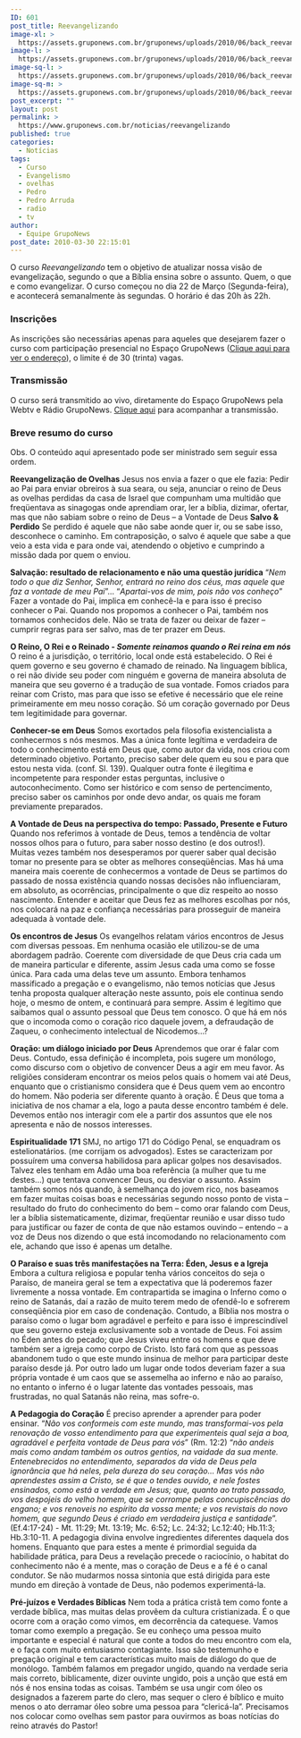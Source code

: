 ```yaml
---
ID: 601
post_title: Reevangelizando
image-xl: >
  https://assets.gruponews.com.br/gruponews/uploads/2010/06/back_reevangelizacao.jpg
image-l: >
  https://assets.gruponews.com.br/gruponews/uploads/2010/06/back_reevangelizacao.jpg
image-sq-l: >
  https://assets.gruponews.com.br/gruponews/uploads/2010/06/back_reevangelizacao.jpg
image-sq-m: >
  https://assets.gruponews.com.br/gruponews/uploads/2010/06/back_reevangelizacao-720x300.jpg
post_excerpt: ""
layout: post
permalink: >
  https://www.gruponews.com.br/noticias/reevangelizando
published: true
categories:
  - Notícias
tags:
  - Curso
  - Evangelismo
  - ovelhas
  - Pedro
  - Pedro Arruda
  - radio
  - tv
author:
  - Equipe GrupoNews
post_date: 2010-03-30 22:15:01
---
```

O curso <em>Reevangelizando</em> tem o objetivo de atualizar nossa visão de evangelização, segundo o que a Bíblia ensina sobre o assunto. Quem, o que e como evangelizar. O curso começou no dia 22 de Março (Segunda-feira),  e acontecerá semanalmente às segundas. O horário é das 20h às 22h.
<h3>Inscrições</h3>
As inscrições são necessárias apenas para aqueles que desejarem fazer o curso com participação presencial no Espaço GrupoNews (<a href="http://www.gruponews.com.br/fale-conosco">Clique aqui para ver o endereço</a>), o limite é de 30 (trinta) vagas.
<h3>Transmissão</h3>
O curso será transmitido ao vivo, diretamente do Espaço GrupoNews pela Webtv e Rádio GrupoNews. <a href="http://www.gruponews.com.br/webtv/ao-vivo">Clique aqui</a> para acompanhar a transmissão.
<h3>Breve resumo do curso</h3>
Obs. O conteúdo aqui apresentado pode ser ministrado sem seguir essa ordem.

<strong>Reevangelização de Ovelhas</strong> Jesus nos envia a fazer o que ele fazia: Pedir ao Pai para enviar obreiros à sua seara, ou seja, anunciar o reino de Deus as ovelhas perdidas da casa de Israel que compunham uma multidão que freqüentava as sinagogas onde aprendiam orar, ler a bíblia, dizimar, ofertar, mas que não sabiam sobre o reino de Deus – a Vontade de Deus <strong>Salvo &amp; Perdido</strong> Se perdido é aquele que não sabe aonde quer ir, ou se sabe isso, desconhece o caminho. Em contraposição, o salvo é aquele que sabe a que veio a esta vida e para onde vai, atendendo o objetivo e cumprindo a missão dada por quem o enviou.

<strong>Salvação: resultado de relacionamento e não uma questão jurídica</strong> “<em>Nem todo o que diz Senhor, Senhor, entrará no reino dos céus, mas aquele que faz a vontade de meu Pai</em>”... “<em>Apartai-vos de mim, pois não vos conheço</em>” Fazer a vontade do Pai, implica em conhecê-la e para isso é preciso conhecer o Pai. Quando nos propomos a conhecer o Pai, também nos tornamos conhecidos dele. Não se trata de fazer ou deixar de fazer – cumprir regras para ser salvo, mas de ter prazer em Deus.

<strong>O Reino, O Rei e o Reinado - <em>Somente reinamos quando o Rei reina em nós</em></strong> O reino é a jurisdição, o território, local onde está estabelecido. O Rei é quem governo e seu governo é chamado de reinado. Na linguagem bíblica, o rei não divide seu poder com ninguém e governa de maneira absoluta de maneira que seu governo é a tradução de sua vontade. Fomos criados para reinar com Cristo, mas para que isso se efetive é necessário que ele reine primeiramente em meu nosso coração. Só um coração governado por Deus tem legitimidade para governar.<strong> </strong>

<strong>Conhecer-se em Deus</strong> Somos exortados pela filosofia existencialista a conhecermos s nós mesmos. Mas a única fonte legítima e verdadeira de todo o conhecimento está em Deus que, como autor da vida, nos criou com determinado objetivo. Portanto, preciso saber dele quem eu sou e para que estou nesta vida. (conf. Sl. 139). Qualquer outra fonte é ilegítima e incompetente para responder estas perguntas, inclusive o autoconhecimento. Como ser histórico e com senso de pertencimento, preciso saber os caminhos por onde devo andar, os quais me foram previamente preparados.<strong></strong>

<strong>A Vontade de Deus na perspectiva do tempo: Passado, Presente e Futuro</strong> Quando nos referimos à vontade de Deus, temos a tendência de voltar nossos olhos para o futuro, para saber nosso destino (e dos outros!). Muitas vezes também nos desesperamos por querer saber qual decisão tomar no presente para se obter as melhores conseqüências. Mas há uma maneira mais coerente de conhecermos a vontade de Deus se partimos do passado de nossa existência quando nossas decisões não influenciaram, em absoluto, as ocorrências, principalmente o que diz respeito ao nosso nascimento. Entender e aceitar que Deus fez as melhores escolhas por nós, nos colocará na paz e confiança necessárias para prosseguir de maneira adequada à vontade dele.<strong></strong>

<strong>Os encontros de Jesus</strong> Os evangelhos relatam vários encontros de Jesus com diversas pessoas. Em nenhuma ocasião ele utilizou-se de uma abordagem padrão. Coerente com diversidade de que Deus cria cada um de maneira particular e diferente, assim Jesus cada uma como se fosse única. Para cada uma delas teve um assunto. Embora tenhamos massificado a pregação e o evangelismo, não temos notícias que Jesus tenha proposta qualquer alteração neste assunto, pois ele continua sendo hoje, o mesmo de ontem, e continuará para sempre. Assim é legítimo que saibamos qual o assunto pessoal que Deus tem conosco. O que há em nós que o incomoda como o coração rico daquele jovem, a defraudação de Zaqueu, o conhecimento intelectual de Nicodemos...?<strong></strong>

<strong>Oração: um diálogo iniciado por Deus</strong> Aprendemos que orar é falar com Deus. Contudo, essa definição é incompleta, pois sugere um monólogo, como discurso com o objetivo de convencer Deus a agir em meu favor. As religiões consideram encontrar os meios pelos quais o homem vai até Deus, enquanto que o cristianismo considera que é Deus quem vem ao encontro do homem. Não poderia ser diferente quanto à oração. É Deus que toma a iniciativa de nos chamar a ela, logo a pauta desse encontro também é dele. Devemos então nos interagir com ele a partir dos assuntos que ele nos apresenta e não de nossos interesses.<strong></strong>

<strong>Espiritualidade 171</strong> SMJ, no artigo 171 do Código Penal, se enquadram os estelionatários. (me corrijam os advogados). Estes se caracterizam por possuírem uma conversa habilidosa para aplicar golpes nos desavisados. Talvez eles tenham em Adão uma boa referência (a mulher que tu me destes...) que tentava convencer Deus, ou desviar o assunto. Assim também somos nós quando, à semelhança do jovem rico, nos baseamos em fazer muitas coisas boas e necessárias segundo nosso ponto de vista – resultado do fruto do conhecimento do bem – como orar falando com Deus, ler a bíblia sistematicamente, dizimar, freqüentar reunião e usar disso tudo para justificar ou fazer de conta de que não estamos ouvindo – entendo – a voz de Deus nos dizendo o que está incomodando no relacionamento com ele, achando que isso é apenas um detalhe.

<strong>O Paraíso e suas três manifestações na Terra: Éden, Jesus e a Igreja</strong> Embora a cultura religiosa e popular tenha vários conceitos do seja o Paraíso, de maneira geral se tem a expectativa que lá poderemos fazer livremente a nossa vontade. Em contrapartida se imagina o Inferno como o reino de Satanás, daí a razão de muito terem medo de ofendê-lo e sofrerem conseqüência pior em caso de condenação. Contudo, a Bíblia nos mostra o paraíso como o lugar bom agradável e perfeito e para isso é imprescindível que seu governo esteja exclusivamente sob a vontade de Deus. Foi assim no Éden antes do pecado; que Jesus viveu entre os homens e que deve também ser a igreja como corpo de Cristo. Isto fará com que as pessoas abandonem tudo o que este mundo insinua de melhor para participar deste paraíso desde já. Por outro lado um lugar onde todos deveriam fazer a sua própria vontade é um caos que se assemelha ao inferno e não ao paraíso, no entanto o inferno é o lugar latente das vontades pessoais, mas frustradas, no qual Satanás não reina, mas sofre-o.<strong></strong>

<strong>A Pedagogia do Coração</strong> É preciso aprender a aprender para poder ensinar. “<em>Não vos conformeis com este mundo, mas transformai-vos pela renovação de vosso entendimento para que experimenteis qual seja a boa, agradável e perfeita vontade de Deus para vós</em>” (Rm. 12:2) “<em>não andeis mais como andam também os outros gentios, na vaidade da sua mente. Entenebrecidos no entendimento, separados da vida de Deus pela ignorância que há neles, pela dureza do seu coração... Mas vós não aprendestes assim a Cristo, se é que o tendes ouvido, e nele fostes ensinados, como está a verdade em Jesus; que, quanto ao trato passado, vos despojeis do velho homem, que se corrompe pelas concupiscências do engano; e vos renoveis no espírito da vossa mente; e vos revistais do novo homem, que segundo Deus é criado em verdadeira justiça e santidade</em>”. (Ef.4:17-24) - Mt. 11:29; Mt. 13:19; Mc. 6:52; Lc. 24:32; Lc.12:40; Hb.11:3; Hb.3:10-11. A pedagogia divina envolve ingredientes diferentes daquela dos homens. Enquanto que para estes a mente é primordial seguida da habilidade prática, para Deus a revelação precede o raciocínio, o habitat do conhecimento não é a mente, mas o coração de Deus e a fé é o canal condutor. Se não mudarmos nossa sintonia que está dirigida para este mundo em direção à vontade de Deus, não podemos experimentá-la.<strong></strong>

<strong>Pré-juízos e Verdades Bíblicas</strong> Nem toda a prática cristã tem como fonte a verdade bíblica, mas muitas delas provêem da cultura cristianizada. É o que ocorre com a oração como vimos, em decorrência da catequese. Vamos tomar como exemplo a pregação. Se eu conheço uma pessoa muito importante e especial é natural que conte a todos do meu encontro com ela, e o faça com muito entusiasmo contagiante. Isso são testemunho e pregação original e tem características muito mais de diálogo do que de monólogo. Também falamos em pregador ungido, quando na verdade seria mais correto, biblicamente, dizer ouvinte ungido, pois a unção que está em nós é nos ensina todas as coisas. Também se usa ungir com óleo os designados a fazerem parte do clero, mas sequer o clero é bíblico e muito menos o ato derramar óleo sobre uma pessoa para “clericá-la”. Precisamos nos colocar como ovelhas sem pastor para ouvirmos as boas notícias do reino através do Pastor!
